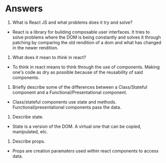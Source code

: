 # Answers

1.  What is React JS and what problems does it try and solve?
- React is a library for building composable user interfaces. It tries to solve problems where the DOM is being constantly and solves it through patching by comparing the old rendition of a dom and what has changed in the newer rendition.

1.  What does it mean to _think_ in react?
- To think in react means to think through the use of components. Making one's code as dry as possible because of the reusability of said components.

1.  Briefly describe some of the differences between a Class/Stateful component and a Functional/Presentational component.
- Class/stateful components use state and methods. Functional/presentational components pass the data.

1.  Describe state.
- State is a version of the DOM. A virtual one that can be copied, manipulated, etc. 

1.  Describe props.
- Props are creation paramaters used within react components to access data.